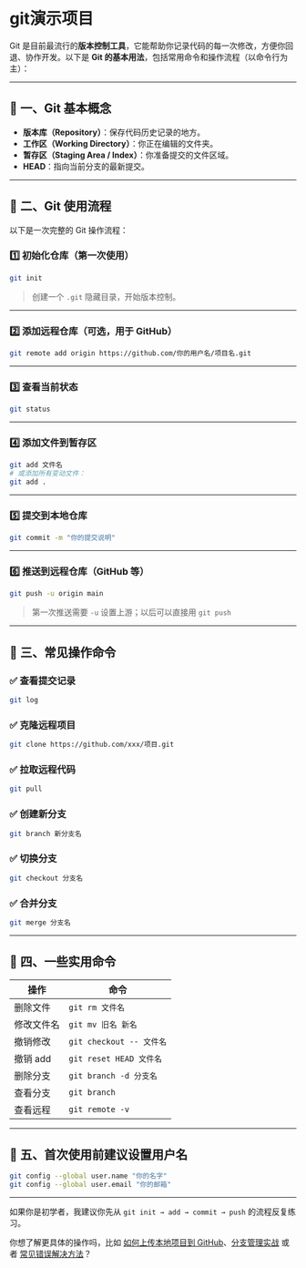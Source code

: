 # git演示项目
Git 是目前最流行的**版本控制工具**，它能帮助你记录代码的每一次修改，方便你回退、协作开发。以下是 **Git 的基本用法**，包括常用命令和操作流程（以命令行为主）：

---

## 🧱 一、Git 基本概念

* **版本库（Repository）**：保存代码历史记录的地方。
* **工作区（Working Directory）**：你正在编辑的文件夹。
* **暂存区（Staging Area / Index）**：你准备提交的文件区域。
* **HEAD**：指向当前分支的最新提交。

---

## 🚀 二、Git 使用流程

以下是一次完整的 Git 操作流程：

### 1️⃣ 初始化仓库（第一次使用）

```bash
git init
```

> 创建一个 `.git` 隐藏目录，开始版本控制。

---

### 2️⃣ 添加远程仓库（可选，用于 GitHub）

```bash
git remote add origin https://github.com/你的用户名/项目名.git
```

---

### 3️⃣ 查看当前状态

```bash
git status
```

---

### 4️⃣ 添加文件到暂存区

```bash
git add 文件名
# 或添加所有变动文件：
git add .
```

---

### 5️⃣ 提交到本地仓库

```bash
git commit -m "你的提交说明"
```

---

### 6️⃣ 推送到远程仓库（GitHub 等）

```bash
git push -u origin main
```

> 第一次推送需要 `-u` 设置上游；以后可以直接用 `git push`

---

## 🔄 三、常见操作命令

### ✅ 查看提交记录

```bash
git log
```

### ✅ 克隆远程项目

```bash
git clone https://github.com/xxx/项目.git
```

### ✅ 拉取远程代码

```bash
git pull
```

### ✅ 创建新分支

```bash
git branch 新分支名
```

### ✅ 切换分支

```bash
git checkout 分支名
```

### ✅ 合并分支

```bash
git merge 分支名
```

---

## 🧹 四、一些实用命令

| 操作     | 命令                    |
| ------ | --------------------- |
| 删除文件   | `git rm 文件名`          |
| 修改文件名  | `git mv 旧名 新名`        |
| 撤销修改   | `git checkout -- 文件名` |
| 撤销 add | `git reset HEAD 文件名`  |
| 删除分支   | `git branch -d 分支名`   |
| 查看分支   | `git branch`          |
| 查看远程   | `git remote -v`       |

---

## 🧪 五、首次使用前建议设置用户名

```bash
git config --global user.name "你的名字"
git config --global user.email "你的邮箱"
```

---

如果你是初学者，我建议你先从 `git init → add → commit → push` 的流程反复练习。

你想了解更具体的操作吗，比如 [如何上传本地项目到 GitHub](f)、[分支管理实战](f) 或者 [常见错误解决方法](f)？
